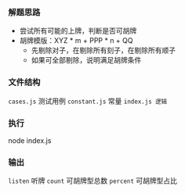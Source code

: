 ### 解题思路

- 尝试所有可能的上牌，判断是否可胡牌
- 胡牌模版：XYZ * m + PPP * n + QQ
  - 先剔除对子，在剔除所有刻子，在剔除所有顺子
  - 如果可全部剔除，说明满足胡牌条件

### 文件结构

`cases.js` 测试用例
`constant.js` 常量
`index.js 逻辑`

### 执行

node index.js

### 输出

`listen` 听牌
`count` 可胡牌型总数
`percent` 可胡牌型占比